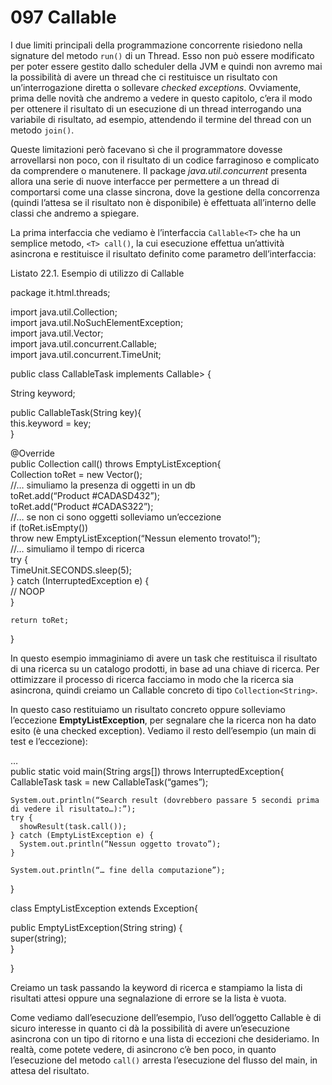 # 097 Callable

I due limiti principali della programmazione concorrente risiedono nella signature del metodo `run()` di un Thread. Esso non può essere modificato per poter essere gestito dallo scheduler della JVM e quindi non avremo mai la possibilità di avere un thread che ci restituisce un risultato con un’interrogazione diretta o sollevare _checked exceptions_. Ovviamente, prima delle novità che andremo a vedere in questo capitolo, c’era il modo per ottenere il risultato di un esecuzione di un thread interrogando una variabile di risultato, ad esempio, attendendo il termine del thread con un metodo `join()`.

Queste limitazioni però facevano sì che il programmatore dovesse arrovellarsi non poco, con il risultato di un codice farraginoso e complicato da comprendere o manutenere. Il package _java.util.concurrent_ presenta allora una serie di nuove interfacce per permettere a un thread di comportarsi come una classe sincrona, dove la gestione della concorrenza \(quindi l’attesa se il risultato non è disponibile\) è effettuata all’interno delle classi che andremo a spiegare.

La prima interfaccia che vediamo è l’interfaccia `Callable<T>` che ha un semplice metodo, `<T> call()`, la cui esecuzione effettua un’attività asincrona e restituisce il risultato definito come parametro dell’interfaccia:

Listato 22.1. Esempio di utilizzo di Callable

package it.html.threads;

import java.util.Collection;  
import java.util.NoSuchElementException;  
import java.util.Vector;  
import java.util.concurrent.Callable;  
import java.util.concurrent.TimeUnit;

public class CallableTask implements Callable&gt; {

String keyword;

public CallableTask\(String key\){  
this.keyword = key;  
}

@Override  
public Collection call\(\) throws EmptyListException{  
Collection toRet = new Vector\(\);  
//… simuliamo la presenza di oggetti in un db  
toRet.add\(“Product \#CADASD432”\);  
toRet.add\(“Product \#CADAS322”\);  
//… se non ci sono oggetti solleviamo un’eccezione  
if \(toRet.isEmpty\(\)\)  
throw new EmptyListException\(“Nessun elemento trovato!”\);  
//… simuliamo il tempo di ricerca  
try {  
TimeUnit.SECONDS.sleep\(5\);  
} catch \(InterruptedException e\) {  
// NOOP  
}

```text
return toRet;  
```

}

In questo esempio immaginiamo di avere un task che restituisca il risultato di una ricerca su un catalogo prodotti, in base ad una chiave di ricerca. Per ottimizzare il processo di ricerca facciamo in modo che la ricerca sia asincrona, quindi creiamo un Callable concreto di tipo `Collection<String>`.

In questo caso restituiamo un risultato concreto oppure solleviamo l’eccezione **EmptyListException**, per segnalare che la ricerca non ha dato esito \(è una checked exception\). Vediamo il resto dell’esempio \(un main di test e l’eccezione\):

…  
public static void main\(String args\[\]\) throws InterruptedException{  
CallableTask task = new CallableTask\(“games”\);

```text
System.out.println(“Search result (dovrebbero passare 5 secondi prima di vedere il risultato…):”);  
try {  
  showResult(task.call());  
} catch (EmptyListException e) {  
  System.out.println(“Nessun oggetto trovato”);  
}  

System.out.println(“… fine della computazione”);  
```

}

class EmptyListException extends Exception{

public EmptyListException\(String string\) {  
super\(string\);  
}

}

Creiamo un task passando la keyword di ricerca e stampiamo la lista di risultati attesi oppure una segnalazione di errore se la lista è vuota.

Come vediamo dall’esecuzione dell’esempio, l’uso dell’oggetto Callable è di sicuro interesse in quanto ci dà la possibilità di avere un’esecuzione asincrona con un tipo di ritorno e una lista di eccezioni che desideriamo. In realtà, come potete vedere, di asincrono c’è ben poco, in quanto l’esecuzione del metodo `call()` arresta l’esecuzione del flusso del main, in attesa del risultato.

